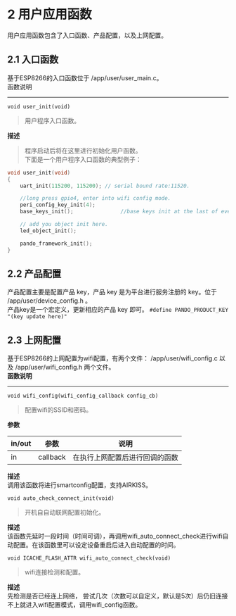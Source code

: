 # 2 用户应用函数  
用户应用函数包含了入口函数、产品配置，以及上网配置。 

## 2.1 入口函数  
基于ESP8266的入口函数位于 /app/user/user_main.c。  
函数说明  
***
`void user_init(void)` 
> 用户程序入口函数。  

**描述**  
> 程序启动后将在这里进行初始化用户函数。  
>下面是一个用户程序入口函数的典型例子：  

```c    
void user_init(void)
{
	uart_init(115200, 115200); // serial bound rate:11520.

	//long press gpio4, enter into wifi config mode.
	peri_config_key_init(4);
	base_keys_init();               //base keys init at the last of every single key init.

	// add you object init here.
	led_object_init();

	pando_framework_init();
}
```  

## 2.2 产品配置  
产品配置主要是配置产品 key，产品 key 是为平台进行服务注册的 key。位于 /app/user/device_config.h 。  
产品key是一个宏定义，更新相应的产品 key 即可。 
`#define PANDO_PRODUCT_KEY "(key update here)"`  

## 2.3 上网配置  
基于ESP8266的上网配置为wifi配置，有两个文件： /app/user/wifi_config.c 以及 /app/user/wifi_config.h 两个文件。  
**函数说明**  
***  
`void wifi_config(wifi_config_callback config_cb)`  
> 配置wifi的SSID和密码。  

**参数**  

| in/out  | 参数      | 说明                       |  
| --- |:--------:|:-------------------------:|  
| in  | callback | 在执行上网配置后进行回调的函数 |   


**描述**  
调用该函数将进行smartconfig配置，支持AIRKISS。  


`void auto_check_connect_init(void)`  
> 开机自自动联网配置初始化。

**描述**  
该函数先延时一段时间（时间可调），再调用wifi_auto_connect_check进行wifi自动配置。在该函数里可以设定设备重启后进入自动配置的时间。 

`void ICACHE_FLASH_ATTR wifi_auto_connect_check(void)`  
> wifi连接检测和配置。  

**描述**  
先检测是否已经连上网络， 尝试几次（次数可以自定义，默认是5次）后仍旧连接不上就进入wifi配置模式，调用wifi_config函数。  






